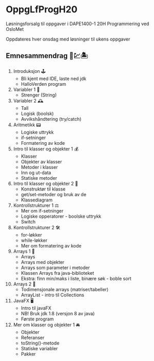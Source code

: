 # OppgLfProgH20
Løsningsforsalg til oppgaver i DAPE1400-1 20H Programmering ved OsloMet

Oppdateres hver onsdag med løsninger til ukens oppgaver

## Emnesammendrag 📝💹🏝
1. Introduksjon 🕹
    - Bli kjent med IDE, laste ned jdk
    - HalloVerden program
2. Variabler 1 🧭
    - Strenger (String)
3. Variabler 2 🕰
    - Tall
    - Logisk (boolsk)
    - Avvikshåndtering (try/catch)
4. Aritmetikk 📟
    - Logiske uttrykk
    - if-setninger
    - Formatering av kode
5. Intro til klasser og objekter 1 💰
    - Klasser
    - Objekter av klasser
    - Metoder i klasser
    - Inn og ut-data
    - Statiske metoder
6. Intro til klasser og objekter 2 💎
    - Konstruktør til klasse
    - get/set-metoder og bruk av de
    - Klassediagram
7. Kontrollstrukturer 1 ⚖️
    - Mer om if-setninger
    - Logiske opperatorer - boolske uttrykk
    - Switch
8. Kontrollstrukturer 2 🛠
    - for-løkker
    - while-løkker
    - Mer om formatering av kode
9. Arrays 1 🍡
    - Arrays
    - Arrays med objekter
    - Arrays som parameter i metoder
    - Klassen Arrays fra java-biblioteket
    - Ekstra: finn min/maks i liste, binære søk - boble sort
10. Arrays 2 🥓
    - Todimensjonale arrays (matriser/tabeller)
    - ArrayList - intro til Collections
11. JavaFX 🖥
    - Intro til javaFX
    - NB! Bruk jdk 1.8 (versjon 8 av java)
    - Første program
12. Mer om klasser og objekter 1 🚘
    - Objekter
    - Referanser
    - toString()-metode
    - Statiske variabler
    - Pakker
